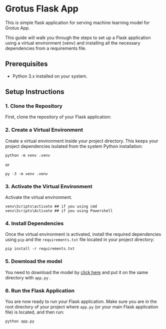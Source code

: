 # Grotus Flask App

This is simple flask application for serving machine learning model for Grotus App.

This guide will walk you through the steps to set up a Flask application using a virtual environment (venv) and installing all the necessary dependencies from a requirements file.

## Prerequisites

- Python 3.x installed on your system.

## Setup Instructions

### 1. Clone the Repository

First, clone the repository of your Flask application:

### 2. Create a Virtual Environment

Create a virtual environment inside your project directory. This keeps your project dependencies isolated from the system Python installation:

```console
python -m venv .venv
```

or

```console
py -3 -m venv .venv
```

### 3. Activate the Virtual Environment

Activate the virtual environment.

```console
venv\Scripts\activate ## if you using cmd
venv\Scripts\Activate ## if you using Powershell
```

### 4. Install Dependencies

Once the virtual environment is activated, install the required dependencies using `pip` and the `requirements.txt` file located in your project directory:

```console
pip install -r requirements.txt
```

### 5. Download the model

You need to download the model by [click here](https://drive.google.com/file/d/1H8p0D6PslbC2-KWOgZTgFWIPRwBoGNp8/view?usp=sharing) and put it on the same directory with `app.py` .

### 6. Run the Flask Application

You are now ready to run your Flask application. Make sure you are in the root directory of your project where `app.py` (or your main Flask application file) is located, and then run:

```python
python app.py
```
